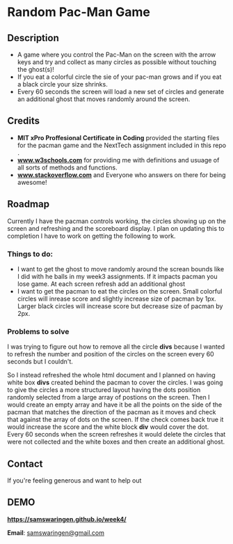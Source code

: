 # Random Pac-Man Game 
## Description 
* A game where you control the Pac-Man on the screen with the arrow keys and try and collect as many circles as possible without touching the ghost(s)!
* If you eat a colorful circle the sie of your pac-man grows and if you eat a black circle your size shrinks. 
* Every 60 seconds the screen will load a new set of circles and generate an additional ghost that moves randomly around the screen.
## Credits
* **MIT xPro Proffesional Certificate in Coding** provided the starting files for the pacman game and the NextTech assignment included in this repo .
* **www.w3schools.com** for providing me with definitions and usuage of all sorts of methods and functions.
* **www.stackoverflow.com** and Everyone who answers on there for being awesome!
## Roadmap
Currently I have the pacman controls working, the circles showing up on the screen and refreshing and the scoreboard display. I plan on updating this to completion  I have to work on getting the following to work.
### Things to do:
* I want to get the ghost to move randomly around the screan bounds like I did with he balls in my week3 assignments. If it impacts pacman you lose game. At each screen refresh add an additional ghost
* I want to get the pacman to eat the circles on the screen. Small colorful circles will inrease score and slightly increase size of pacman by 1px. Larger black circles will increase score but decrease size of pacman by 2px. 
### Problems to solve
I was trying to figure out how to remove all the circle **divs** because I wanted to refresh the number and position of the circles on the screen every 60 seconds but I couldn't.

So I instead refreshed the whole html document and I planned on having white box **divs** created behind the pacman to cover the circles. I was going to give the circles a more    structured layout having the dots position randomly selected from a large array of postions on the screen. Then I would create an empty array and have it be all the points on     the side of the pacman that matches the direction of the pacman as it moves and check that against the array of dots on the screen. If the check comes back true it would         increase the score and the white block **div** would cover the dot. Every 60 seconds when the screen refreshes it would delete the circles that were not collected and the white    boxes and then create an additional ghost.
## Contact
If you're feeling generous and want to help out
## DEMO
**https://samswaringen.github.io/week4/**

**Email**: samswaringen@gmail.com
